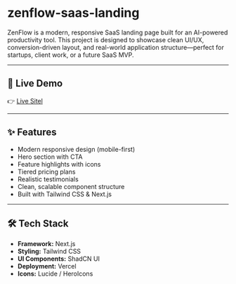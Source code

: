 # zenflow-saas-landing
ZenFlow is a modern, responsive SaaS landing page built for an AI-powered productivity tool. This project is designed to showcase clean UI/UX, conversion-driven layout, and real-world application structure—perfect for startups, client work, or a future SaaS MVP.

---

## 🚀 Live Demo

👉 [Live Sitel](https://zenflow.vercel.app)

---

## ✨ Features

- Modern responsive design (mobile-first)
- Hero section with CTA
- Feature highlights with icons
- Tiered pricing plans
- Realistic testimonials
- Clean, scalable component structure
- Built with Tailwind CSS & Next.js

---

## 🛠 Tech Stack

- **Framework:** Next.js
- **Styling:** Tailwind CSS
- **UI Components:** ShadCN UI
- **Deployment:** Vercel
- **Icons:** Lucide / HeroIcons
